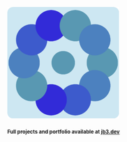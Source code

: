 <a href="https://github.com/jb3/fractal"><img width="256px" src="fractal-20251101-073819.png"/></a>

<sub>**Full projects and portfolio available at [jb3.dev](https://jb3.dev/)**</sub>
